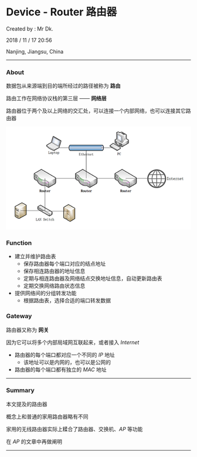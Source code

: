 # Device - Router 路由器

Created by : Mr Dk.

2018 / 11 / 17 20:56

Nanjing, Jiangsu, China

---

### About

数据包从来源端到目的端所经过的路径被称为 __路由__

路由工作在网络协议栈的第三层 —— __网络层__

路由器位于两个及以上网络的交汇处，可以连接一个内部网络，也可以连接其它路由器

![router](../img/router.png)

### Function

* 建立并维护路由表
  * 保存路由器每个端口对应的结点地址
  * 保存相连路由器的地址信息
  * 定期与相连路由器及网络结点交换地址信息，自动更新路由表
  * 定期交换网络路由状态信息
* 提供网络间的分组转发功能
  * 根据路由表，选择合适的端口转发数据

### Gateway

路由器又称为 __网关__

因为它可以将多个内部局域网互联起来，或者接入 _Internet_

* 路由器的每个端口都对应一个不同的 _IP_ 地址
  * 该地址可以是内网的，也可以是公网的
* 路由器的每个端口都有独立的 _MAC_ 地址

---

### Summary

本文提及的路由器

概念上和普通的家用路由器略有不同

家用的无线路由器实际上糅合了路由器、交换机、_AP_ 等功能

在 _AP_ 的文章中再做阐明

---

